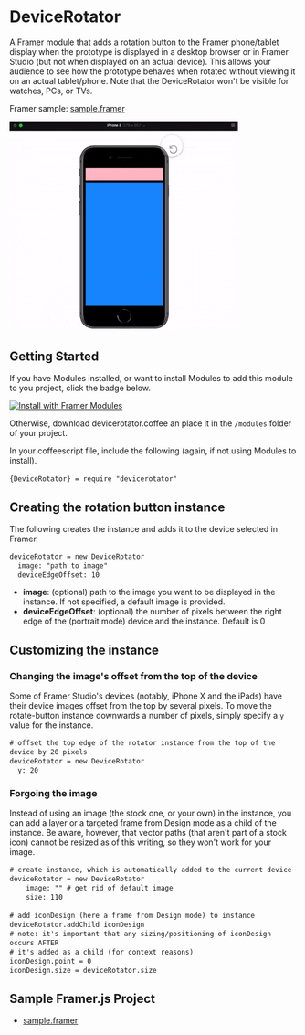 # DeviceRotator
A Framer module that adds a rotation button to the Framer phone/tablet display when the prototype is displayed in a desktop browser or in Framer Studio (but not when displayed on an actual device). This allows your audience to see how the prototype behaves when rotated without viewing it on an actual tablet/phone. Note that the DeviceRotator won't be visible for watches, PCs, or TVs.

Framer sample: [sample.framer](https://framer.cloud/CQOqv)

<img src="/readme_images/rotate_device.gif" width="400">

## Getting Started

If you have Modules installed, or want to install Modules to add this module to you project, click the badge below.

<a href='https://open.framermodules.com/DeviceRotator'>
    <img alt='Install with Framer Modules'
    src='https://www.framermodules.com/assets/badge@2x.png' width='160' height='40' />
</a>

Otherwise, download devicerotator.coffee an place it in the `/modules` folder of your project.

In your coffeescript file, include the following (again, if not using Modules to install).

`{DeviceRotator} = require "devicerotator"`

## Creating the rotation button instance
The following creates the instance and adds it to the device selected in Framer.
```
deviceRotator = new DeviceRotator
  image: "path to image"
  deviceEdgeOffset: 10
```
* **image**: (optional) path to the image you want to be displayed in the instance. If not specified, a default image is provided.
* **deviceEdgeOffset**: (optional) the number of pixels between the right edge of the (portrait mode) device and the instance. Default is 0

## Customizing the instance

### Changing the image's offset from the top of the device
Some of Framer Studio's devices (notably, iPhone X and the iPads) have their device images offset from the top by several pixels. To move the rotate-button instance downwards a number of pixels, simply specify a `y` value for the instance.

```
# offset the top edge of the rotator instance from the top of the device by 20 pixels
deviceRotator = new DeviceRotator
  y: 20
 ```
### Forgoing the image

Instead of using an image (the stock one, or your own) in the instance, you can add a layer or a targeted frame from Design mode as a child of the instance. Be aware, however, that vector paths (that aren't part of a stock icon) cannot be resized as of this writing, so they won't work for your image.

```
# create instance, which is automatically added to the current device
deviceRotator = new DeviceRotator
	image: "" # get rid of default image
	size: 110

# add iconDesign (here a frame from Design mode) to instance
deviceRotator.addChild iconDesign
# note: it's important that any sizing/positioning of iconDesign occurs AFTER
# it's added as a child (for context reasons)
iconDesign.point = 0
iconDesign.size = deviceRotator.size
```

## Sample Framer.js Project
* [sample.framer](https://framer.cloud/CQOqv)
